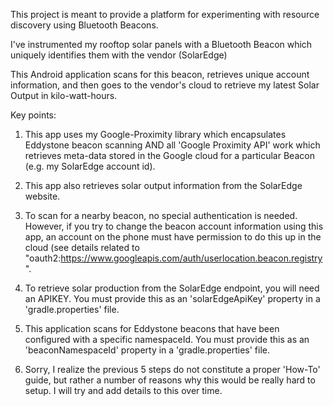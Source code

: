 This project is meant to provide a platform for experimenting with resource discovery using Bluetooth Beacons.

I've instrumented my rooftop solar panels with a Bluetooth Beacon which uniquely identifies them with the vendor (SolarEdge)

This Android application scans for this beacon, retrieves unique account information, and then goes to the vendor's cloud to retrieve my latest Solar Output in kilo-watt-hours.

Key points:

1. This app uses my Google-Proximity library which encapsulates Eddystone beacon scanning AND all 'Google Proximity API' work which retrieves meta-data stored in the Google cloud for a particular Beacon (e.g. my SolarEdge account id).

2. This app also retrieves solar output information from the SolarEdge website.

3. To scan for a nearby beacon, no special authentication is needed.  However, if you try to change the beacon account information using this app, an account on the phone must have permission to do this up in the cloud (see details related to "oauth2:https://www.googleapis.com/auth/userlocation.beacon.registry".

4. To retrieve solar production from the SolarEdge endpoint, you will need an APIKEY.  You must provide this as an 'solarEdgeApiKey' property in a 'gradle.properties' file.

5. This application scans for Eddystone beacons that have been configured with a specific namespaceId.  You must provide this as an 'beaconNamespaceId' property in a 'gradle.properties' file.

6. Sorry, I realize the previous 5 steps do not constitute a proper 'How-To' guide, but rather a number of reasons why this would be really hard to setup.  I will try and add details to this over time.

 



